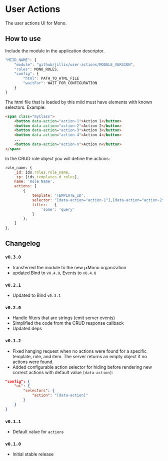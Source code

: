 User Actions
============

The user actions UI for Mono.

## How to use

Include the module in the application descriptor.

```js
"MIID_NAME": {
    "module": "github/jillix/user-actions/MODULE_VERSION",
    "roles": MONO_ROLES,
    "config": {
        "html": PATH_TO_HTML_FILE
        "waitFor": WAIT_FOR_CONFIGURATION
    }
}
```

The html file that is loaded by this miid must have elements with known selectors. Example:

```html
<span class="myClass">
    <button data-action="action-1">Action 1</button>
    <button data-action="action-2">Action 2</button>
    <button data-action="action-3">Action 3</button>
    <button data-action="action-4">Action 4</button>
    ...
    <button data-action="action-n">Action n</button>
</span>
```

In the CRUD role object you will define the actions:

```js
role_name: {
    _id: ids.roles.role_name,
    _tp: [ids.templates.d_roles],
    name: 'Role Name',
    actions: [
        {
            template: 'TEMPLATE_ID',
            selector: '[data-action="action-1"],[data-action="action-2"]',
            filter:   {
                'some': 'query'
            }
        },
    ]
},
```

## Changelog

### `v0.3.0`
 - transferred the module to the new jxMono organization
 - updated Bind to `v0.4.0`, Events to `v0.4.0`

### `v0.2.1`
 - Updated to Bind `v0.3.1`

### `v0.2.0`
 - Handle filters that are strings (emit server events)
 - Simplified the code from the CRUD response callback
 - Updated deps

### `v0.1.2`
 - Fixed hanging request when no actions were found for a specific template, role, and item. The server returns an empty object if no actions were found.
 - Added configurable action selector for hiding before rendering new correct actions with default value `[data-action]`:

```json
"config": {
    "ui": {
        "selectors": {
            "action": "[data-action]"
        }
    }
}
```

### `v0.1.1`
 - Default value for `actions`

### `v0.1.0`
 - Initial stable release
